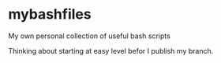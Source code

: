 # mybashfiles
My own personal collection of useful bash scripts


Thinking about starting at easy level befor I publish my branch.
